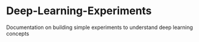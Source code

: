 # Deep-Learning-Experiments
Documentation on building simple experiments to understand deep learning concepts
